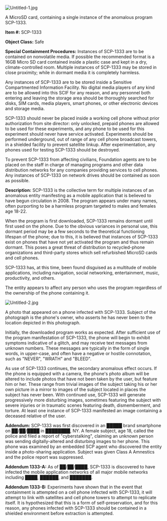 ![Untitled-1.jpg](http://scp-wiki.wdfiles.com/local--files/scp-1333/Untitled-1.jpg)

A MicroSD card, containing a single instance of the anomalous program SCP-1333.

**Item #:** SCP-1333

**Object Class:** Safe

**Special Containment Procedures:** Instances of SCP-1333 are to be contained on nonvolatile media. If possible the recommended format is a 16GB Micro SD card contained inside a plastic case and kept in a dry, climate-controlled room. Multiple instances of SCP-1333 may be stored in close proximity; while in dormant media it is completely harmless.

Any instances of SCP-1333 are to be stored inside a Sensitive Compartmented Information Facility. No digital media players of any kind are to be allowed into this SCIF for any reason, and any personnel both entering and leaving the storage area should be thoroughly searched for disks, SIM cards, media players, smart phones, or other electronic devices and storage media.

SCP-1333 should never be placed inside a working cell phone without prior authorization from site director: only unlocked, prepaid phones are allowed to be used for these experiments, and any phone to be used for this experiment should never have service activated. Experiments should be performed underground, out of range of any cell phone broadcast towers, in a shielded facility to prevent satellite linkup. After experimentation, any phones used for testing SCP-1333 should be destroyed.

To prevent SCP-1333 from affecting civilians, Foundation agents are to be placed on the staff in charge of managing programs and other data distribution networks for any companies providing services to cell phones. Any instances of SCP-1333 on network drives should be contained as soon as possible.

**Description:** SCP-1333 is the collective term for multiple instances of an anomalous entity manifesting as a mobile application that is believed to have begun circulation in 2008. The program appears under many names, often purporting to be a harmless program targeted to males and females age 18-22.

When the program is first downloaded, SCP-1333 remains dormant until first used on the phone. Due to the obvious variances in personal use, this dormant period may be a few seconds to the theoretical functioning lifespan of the phone; due to this, it is believed that instances of SCP-1333 exist on phones that have not yet activated the program and thus remain dormant. This poses a great threat of distribution to recycled-phone organizations and third-party stores which sell refurbished MicroSD cards and cell phones.

SCP-1333 has, at this time, been found disguised as a multitude of mobile applications, including navigation, social networking, entertainment, music, productivity, and others.

The entity appears to affect any person who uses the program regardless of the ownership of the phone containing it.

![Untitled-2.jpg](http://scp-wiki.wdfiles.com/local--files/scp-1333/Untitled-2.jpg)

A photo that appeared on a phone infected with SCP-1333. Subject of the photograph is the phone's owner, who asserts he has never been to the location depicted in this photograph.

Initially, the downloaded program works as expected. After sufficient use of the program manifestation of SCP-1333, the phone will begin to exhibit symptoms indicative of a glitch, and may receive text messages from unknown numbers. These messages are typically in the form of single words, in upper-case, and often have a negative or hostile connotation, such as "NEVER", "WRATH" and "BLEED".

As use of SCP-1333 continues, the secondary anomalous effect occurs. If the phone is equipped with a camera, the phone's photo album will be altered to include photos that have not been taken by the user, but feature him or her. These range from trivial images of the subject taking his or her own picture in a mirror to images of the subject located in places the subject has never been. With continued use, SCP-1333 will generate progressively more disturbing images, sometimes featuring the subject with severe injuries or in traumatic scenes featuring death, dismemberment, and torture. At least one instance of SCP-1333 manifested an image containing a deceased relative of the user.

**Addendum:** SCP-1333 was first discovered in an █████ brand smartphone on ██/██/████ in ████████, NY. A female subject, age 18, called the police and filed a report of "cyberstalking", claiming an unknown person was sending digitally-altered and disturbing images to her phone. This phone was examined by an embedded SCP agent who discovered the entity inside a photo-sharing application. Subject was given Class A Amnestics and the police report was suppressed.

**Addendum 1333-A:** As of ██/██/████, SCP-1333 is discovered to have infected the mobile application networks of all major mobile networks including ████, ██████, and ███████.

**Addendum 1333-B:** Experiments have shown that in the event that containment is attempted on a cell phone infected with SCP-1333, it will attempt to link with satellites and cell phone towers to attempt to replicate itself. It is hypothesized that this is a form of self-preservation, and for this reason, any phones infected with SCP-1333 should be contained in a shielded environment before extraction is attempted.